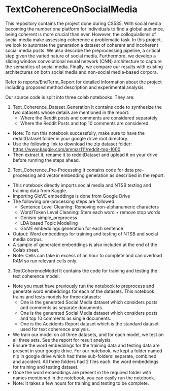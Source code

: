 # TextCoherenceOnSocialMedia
This repository contains the project done during CS535.
With social media becoming the number one platform for individuals to find a global audience, being coherent is more crucial than ever.
However, the colloquialisms of social media make assessing coherence a problematic task.
In this project, we look to automate the generation a dataset of coherent and incoherent social media posts. We also describe the preprocessing pipeline, a critical step given the varied nature of social media. Furthermore, we develop a sliding window convolutional neural network (CNN) architecture to capture the semantics of social media. Finally, we compare our results with existing architectures on both social media and non-social media-based corpora.

Refer to reports/EndTerm_Report for detailed information about the project including proposed method description and experimental analysis.

Our source code is split into three colab notebooks. They are:

1. Text_Coherence_Dataset_Generation
It contains code to synthesize the two datasets whose details are mentioned in the report:
	- Where the Reddit posts and comments are considered separately
	- Where the Reddit Posts and top 10 comments are considered.
- Note: To run this notebook successfully, make sure to have the redditDataset folder in your google drive root directory.
- Use the following link to download the zip dataset folder:
https://www.kaggle.com/ammar111/reddit-top-1000
- Then extract it, rename it to redditDataset and upload it on your drive before running the steps ahead.

	
2. Text_Coherence_Pre-Processing
It contains code for data pre-processing and vector embedding generation as described in the report.
- This notebook directly imports social media and NTSB testing and training data from Kaggle.
- Importing GloVE embeddings is done from Google Drive
- The following pre-processing steps are followed:
	- Sentence Level Cleaning: Removing non-alphanumeric characters
	- Word/Token Level Cleaning: Stem each word + remove stop words
	- Genism simple_preprocess
	- LDA based Topic Modelling
	- GloVE embeddings generation for each sentence
- Output: Word embeddings for training and testing of NTSB and social media corpus.
- A sample of generated embeddings is also included at the end of the Colab sheet.
- Note: Cells can take in excess of an hour to complete and can overload RAM so run relevant cells only.

3. TextCoherenceModel
It contains the code for training and testing the text coherence model.
- Note you must have previously run the notebook to preprocess and generate word
embeddings for each of the datasets. This notebook trains and tests models for three datasets:
	- One is the generated Social Media dataset which considers posts and comments as separate documents.
	- One is the generated Social Media dataset which considers posts and top 10 comments as single documents.
	- One is the Accidents Report dataset which is the standard dataset used for text coherence analysis.
- We train our model on all three datasets, and for each model, we test on all three sets. See the report for result analysis.
- Ensure the word embeddings for the training data and testing data are present in your google drive. For our notebook, we kept a folder named nlp in google drive which had three sub-folders: separate, combined and accident. All three folders had 2 files each: the word embeddings for training and testing dataset.
- Once the word embeddings are present in the required folder with names mentioned in the
notebook, you can easily run the notebook.
- Note: It takes a few hours for training and testing to be complete.